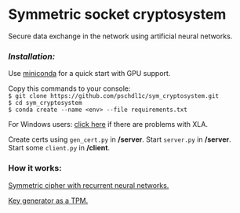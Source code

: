 # Symmetric socket cryptosystem
Secure data exchange in the network using artificial neural networks.
### *Installation:*
Use [miniconda](https://docs.conda.io/en/latest/miniconda.html) for a quick start with GPU support.

Copy this commands to your console:  
`$ git clone https://github.com/pschdl1c/sym_cryptosystem.git`  
`$ cd sym_cryptosystem`  
`$ conda create --name <env> --file requirements.txt`  

For Windows users: [click here](https://stackoverflow.com/a/72256408/20294758) if there are problems with XLA.

Create certs using `gen_cert.py` in __/server__.
Start `server.py` in __/server__.  
Start some `client.py` in __/client__.  


### How it works:
[Symmetric cipher with recurrent neural networks.](https://github.com/pschdl1c/RNN-cipher)

[Key generator as a TPM.](https://github.com/pschdl1c/TPM)